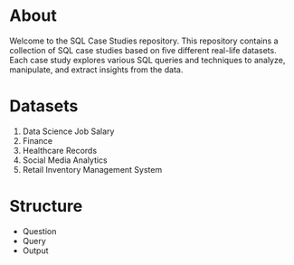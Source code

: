 # About
Welcome to the SQL Case Studies repository. This repository contains a collection of SQL case studies based on five different real-life datasets. Each case study explores various SQL queries and techniques to analyze, manipulate, and extract insights from the data.
# Datasets
1. Data Science Job Salary
2. Finance 
3. Healthcare Records
4. Social Media Analytics
5. Retail Inventory Management System
# Structure
* Question
* Query
* Output
